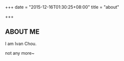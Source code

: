 +++
date = "2015-12-16T01:30:25+08:00"
title = "about"

+++

## ABOUT ME
I am Ivan Chou.

not any more~